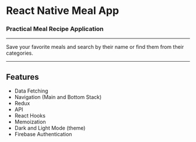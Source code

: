 React Native Meal App 
===

###  Practical Meal Recipe Application
---
Save your favorite meals and search by their name or find them from their categories.

---
Features
---

* Data Fetching 
* Navigation (Main and Bottom Stack)
* Redux
* API 
* React Hooks
* Memoization
* Dark and Light Mode (theme)
* Firebase Authentication
